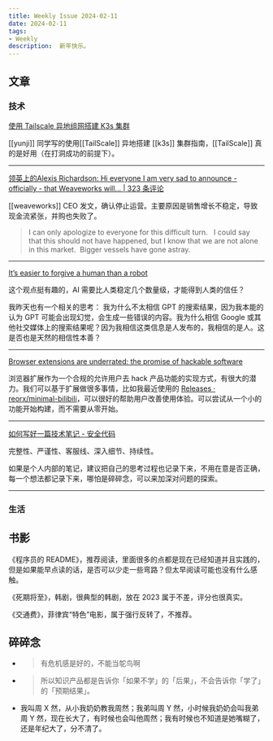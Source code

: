 ```yaml
---
title: Weekly Issue 2024-02-11
date: 2024-02-11
tags:
- Weekly
description:  新年快乐。
---
```



## 文章

### 技术

[使用 Tailscale 异地组网搭建 K3s 集群](https://xknow.net/deploy-k3s-cluster-over-tailscale/)

[[yunji]] 同学写的使用[[TailScale]] 异地搭建 [[k3s]] 集群指南，[[TailScale]] 真的是好用（在打洞成功的前提下）。

---

[领英上的Alexis Richardson: Hi everyone I am very sad to announce - officially - that Weaveworks will… | 323 条评论](https://www.linkedin.com/posts/richardsonalexis_hi-everyone-i-am-very-sad-to-announce-activity-7160295096825860096-ZS67/)

[[weaveworks]] CEO 发文，确认停止运营。主要原因是销售增长不稳定，导致现金流紧张，并购也失败了。

>I can only apologize to everyone for this difficult turn.   I could say that this should not have happened, but I know that we are not alone in this market.  Bigger vessels have gone astray.

---

[It’s easier to forgive a human than a robot](https://world.hey.com/dhh/it-s-easier-to-forgive-a-human-than-a-robot-d4a97b3a)

这个观点挺有趣的，AI 需要比人类稳定几个数量级，才能得到人类的信任？

我昨天也有一个相关的思考：
我为什么不太相信 GPT 的搜索结果，因为我本能的认为 GPT 可能会出现幻觉，会生成一些错误的内容。我为什么相信 Google 或其他社交媒体上的搜索结果呢？因为我相信这类信息是人发布的，我相信的是人。这是否也是天然的相信性本善？

---

[Browser extensions are underrated: the promise of hackable software](https://www.geoffreylitt.com/2019/07/29/browser-extensions)

浏览器扩展作为一个合规的允许用户去 hack 产品功能的实现方式，有很大的潜力。我们可以基于扩展做很多事情，比如我最近使用的 [Releases · reorx/minimal-bilibili](https://github.com/reorx/minimal-bilibili/releases)，可以很好的帮助用户改善使用体验。可以尝试从一个小的功能开始构建，而不需要从零开始。

---

[如何写好一篇技术笔记 - 安全代码](https://www.usmacd.com/cn/how_to_write_technique_note/)

完整性、严谨性、客服线、深入细节、持续性。

如果是个人内部的笔记，建议把自己的思考过程也记录下来，不用在意是否正确，每一个想法都记录下来，哪怕是碎碎念，可以来加深对问题的探索。

---



### 生活



## 书影

《程序员的 README》，推荐阅读，里面很多的点都是现在已经知道并且实践的，但是如果能早点读的话，是否可以少走一些弯路？但太早阅读可能也没有什么感触。

《死期将至》，韩剧，很典型的韩剧，放在 2023 属于不差，评分也很真实。

《交通费》，菲律宾“特色”电影，属于强行反转了，不推荐。



## 碎碎念

* >有危机感是好的，不能当鸵鸟啊
* >所以知识产品都是告诉你「如果不学」的「后果」，不会告诉你「学了」的「预期结果」。
* 我叫周 X 然，从小我奶奶教我周然；我弟叫周 Y 然，小时候我奶奶会叫我弟周 Y 然，现在长大了，有时候也会叫他周然；我有时候也不知道是她嘴糊了，还是年纪大了，分不清了。


